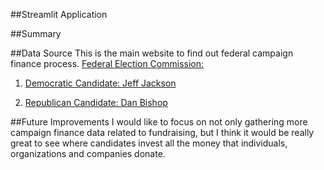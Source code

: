 ##Streamlit Application


##Summary

##Data Source
This is the main website to find out federal campaign finance process.
[Federal Election Commission:](https://www.fec.gov/)

1. [Democratic Candidate: Jeff Jackson]([https://www.fec.gov/data/committee/C00767400/](https://www.fec.gov/data/receipts/?data_type=processed&committee_id=C00767400&two_year_transaction_period=2018&two_year_transaction_period=2020&two_year_transaction_period=2022&two_year_transaction_period=2024))

2. [Republican Candidate: Dan Bishop]([https://www.fec.gov/data/candidate/H0NC09187/](https://www.fec.gov/data/receipts/?data_type=processed&committee_id=C00699660&two_year_transaction_period=2018&two_year_transaction_period=2020&two_year_transaction_period=2022&two_year_transaction_period=2024))

##Future Improvements
I would like to focus on not only gathering more campaign finance data related to fundraising, but I think it would be really great to see where candidates invest all the money that individuals, organizations and companies donate. 
